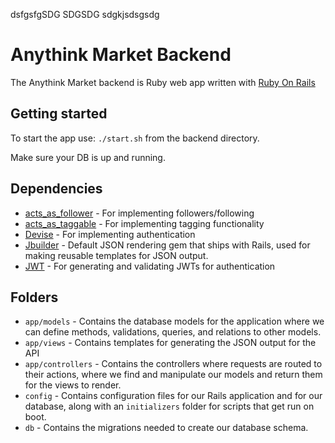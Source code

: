 dsfgsfgSDG
SDGSDG
sdgkjsdsgsdg
# Anythink Market Backend

The Anythink Market backend is Ruby web app written with [Ruby On Rails](https://rubyonrails.org/)

## Getting started

To start the app use: `./start.sh` from the backend directory.

Make sure your DB is up and running.

## Dependencies

- [acts_as_follower](https://github.com/tcocca/acts_as_follower) - For implementing followers/following
- [acts_as_taggable](https://github.com/mbleigh/acts-as-taggable-on) - For implementing tagging functionality
- [Devise](https://github.com/plataformatec/devise) - For implementing authentication
- [Jbuilder](https://github.com/rails/jbuilder) - Default JSON rendering gem that ships with Rails, used for making reusable templates for JSON output.
- [JWT](https://github.com/jwt/ruby-jwt) - For generating and validating JWTs for authentication

## Folders

- `app/models` - Contains the database models for the application where we can define methods, validations, queries, and relations to other models.
- `app/views` - Contains templates for generating the JSON output for the API
- `app/controllers` - Contains the controllers where requests are routed to their actions, where we find and manipulate our models and return them for the views to render.
- `config` - Contains configuration files for our Rails application and for our database, along with an `initializers` folder for scripts that get run on boot.
- `db` - Contains the migrations needed to create our database schema.
